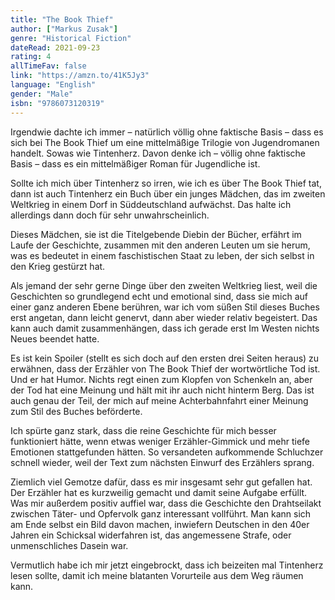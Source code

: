 ```yaml
---
title: "The Book Thief"
author: ["Markus Zusak"]
genre: "Historical Fiction"
dateRead: 2021-09-23
rating: 4
allTimeFav: false
link: "https://amzn.to/41K5Jy3"
language: "English"
gender: "Male"
isbn: "9786073120319"
---
```


Irgendwie dachte ich immer – natürlich völlig ohne faktische Basis – dass es sich bei The Book Thief um eine mittelmäßige Trilogie von Jugendromanen handelt. Sowas wie Tintenherz. Davon denke ich – völlig ohne faktische Basis – dass es ein mittelmäßiger Roman für Jugendliche ist.

Sollte ich mich über Tintenherz so irren, wie ich es über The Book Thief tat, dann ist auch Tintenherz ein Buch über ein junges Mädchen, das im zweiten Weltkrieg in einem Dorf in Süddeutschland aufwächst. Das halte ich allerdings dann doch für sehr unwahrscheinlich.

Dieses Mädchen, sie ist die Titelgebende Diebin der Bücher, erfährt im Laufe der Geschichte, zusammen mit den anderen Leuten um sie herum, was es bedeutet in einem faschistischen Staat zu leben, der sich selbst in den Krieg gestürzt hat.

Als jemand der sehr gerne Dinge über den zweiten Weltkrieg liest, weil die Geschichten so grundlegend echt und emotional sind, dass sie mich auf einer ganz anderen Ebene berühren, war ich vom süßen Stil dieses Buches erst angetan, dann leicht genervt, dann aber wieder relativ begeistert. Das kann auch damit zusammenhängen, dass ich gerade erst Im Westen nichts Neues beendet hatte.

Es ist kein Spoiler (stellt es sich doch auf den ersten drei Seiten heraus) zu erwähnen, dass der Erzähler von The Book Thief der wortwörtliche Tod ist. Und er hat Humor. Nichts regt einen zum Klopfen von Schenkeln an, aber der Tod hat eine Meinung und hält mit ihr auch nicht hinterm Berg. Das ist auch genau der Teil, der mich auf meine Achterbahnfahrt einer Meinung zum Stil des Buches beförderte.

Ich spürte ganz stark, dass die reine Geschichte für mich besser funktioniert hätte, wenn etwas weniger Erzähler-Gimmick und mehr tiefe Emotionen stattgefunden hätten. So versandeten aufkommende Schluchzer schnell wieder, weil der Text zum nächsten Einwurf des Erzählers sprang.

Ziemlich viel Gemotze dafür, dass es mir insgesamt sehr gut gefallen hat. Der Erzähler hat es kurzweilig gemacht und damit seine Aufgabe erfüllt. Was mir außerdem positiv auffiel war, dass die Geschichte den Drahtseilakt zwischen Täter- und Opfervolk ganz interessant vollführt. Man kann sich am Ende selbst ein Bild davon machen, inwiefern Deutschen in den 40er Jahren ein Schicksal widerfahren ist, das angemessene Strafe, oder unmenschliches Dasein war.

Vermutlich habe ich mir jetzt eingebrockt, dass ich beizeiten mal Tintenherz lesen sollte, damit ich meine blatanten Vorurteile aus dem Weg räumen kann.
